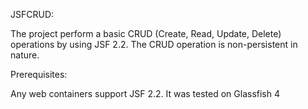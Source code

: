 JSFCRUD:

The project perform a basic CRUD (Create, Read, Update, Delete) operations by using JSF 2.2. The CRUD operation is non-persistent in nature.

Prerequisites:

Any web containers support JSF 2.2. It was tested on Glassfish 4
